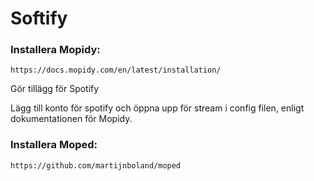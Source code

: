 # Softify

### Installera Mopidy: 

```
https://docs.mopidy.com/en/latest/installation/
```

Gör tillägg för Spotify

Lägg till konto för spotify och öppna upp för stream i config filen, 
enligt dokumentationen för Mopidy.


### Installera Moped:

```
https://github.com/martijnboland/moped
```


